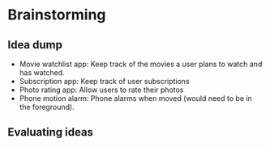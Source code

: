 # Brainstorming

## Idea dump

- Movie watchlist app: Keep track of the movies a user plans to watch and has watched.
- Subscription app: Keep track of user subscriptions
- Photo rating app: Allow users to rate their photos
- Phone motion alarm: Phone alarms when moved (would need to be in the foreground).

## Evaluating ideas
